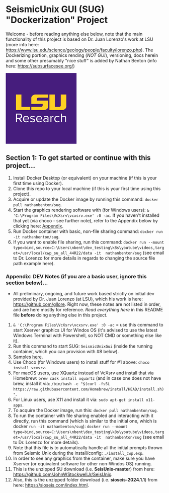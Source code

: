 # SeismicUnix GUI (SUG) "Dockerization" Project


Welcome - before reading anything else below, note that the main functionality
of this project is based on Dr. Juan Lorenzo's work at LSU (more info
here: https://www.lsu.edu/science/geology/people/faculty/lorenzo.php). 
The Dockerizing portion, graphics rending (*NOT GUI*), versioning,
docs herein and some other presumably "nice stuff" is added by Nathan
Benton (info here: https://subsurfacesee.org/)

![Main intro image](images\lsu_thing.png)

## Section 1: To get started or continue with this project...
1) Install Docker Desktop (or equivalent) on your machine (if this is your first 
   time using Docker).
2) Clone this repo to your local machine (if this is your first time using this project).
3) Acquire or update the Docker image by running this command: `docker pull nathanbenton/sug`.
4) Start the graphics rendering software with (for Windows users): `& 'C:\Program Files\VcXsrv\vcxsrv.exe' :0 -ac`. If you haven't installed that yet (via choco - see further note), refer to the Appendix below by clicking here: [Appendix](#appendix-dev-notes-if-you-are-a-basic-user-ignore-this-section-below).
5) Run Docker container with basic, non-file sharing command: `docker run -it nathanbenton/sug`.
6) If you want to enable file sharing, run this command: `docker run --mount type=bind,source=C:\Users\nbent\dev_testing\k8s\youtube\videos,target=/usr/local/cwp_su_all_44R22/data -it  nathanbenton/sug` (see email to Dr. Lorenzo for more details in regards to changing the source file path example here).

### Appendix: DEV Notes (if you are a basic user, ignore this section below)...
* All preliminary, ongoing, and future work based strictly on
initial dev provided by Dr. Juan Lorenzo (at LSU), which his
work is here: https://github.com/gllore. Right now, these notes
are not listed in order, and are here mostly for reference. *Read
everything here* in this README file **before** doing anything else in
this project.

1) `& 'C:\Program Files\VcXsrv\vcxsrv.exe' :0 -ac` = use this command to start Xserver 
   graphics UI for Windos OS (it's advised to use the latest Windows Terminal with Powershell, so NOT CMD or something else like it).
2) Run this command to start SUG: `SeismicUnixGui` (inside the running container, which you can provision with #8 below).
3) Samples [here](https://www.geol.lsu.edu/jlorenzo/ExplorationAndEnvironmentalGeophysicsGeol4062/labs/SeismicUnixGui%20Tutorial_0.80.1.pdf).
4) Use Choco (for Windows users) to install stuff for #1 above: `choco install vcxsrv`.
5) For macOS users, use XQuartz instead of VcXsrv and install that via Homebrew: `brew cask install xquartz` (and in case one does not have brew, install it via: `/bin/bash -c "$(curl -fsSL https://raw.githubusercontent.com/Homebrew/install/HEAD/install.sh)"`.
6) For Linux users, use X11 and install it via: `sudo apt-get install x11-apps`.
7) To acquire the Docker image, run this: `docker pull nathanbenton/sug`.
8) To run the container with file sharing enabled and interacting with it directly, run this command (which is similar to the initial one, which is docker `run -it nathanbenton/sug`): `docker run --mount type=bind,source=C:\Users\nbent\dev_testing\k8s\youtube\videos,target=/usr/local/cwp_su_all_44R22/data -it  nathanbenton/sug` (see email to Dr. Lorenzo for more details).
9) Note that this file is to automatically handle all the initial prompts thrown from Seismic Unix during the install/config: `./install_cwp.exp`.
10) In order to see any graphics from the container, make sure you have Xserver (or equivalent software for other non-Windos OS) running.
11) This is the unzipped SU download (i.e. **SeisUnix-master**) from here: https://github.com/JohnWStockwellJr/SeisUnix.
12) Also, this is the unzipped folder download (i.e. **sioseis-2024.1.1**) from here: https://sioseis.com/index.html.

